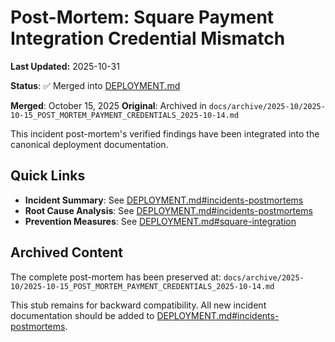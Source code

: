 # Post-Mortem: Square Payment Integration Credential Mismatch

**Last Updated:** 2025-10-31

**Status**: ✅ Merged into [DEPLOYMENT.md](./DEPLOYMENT.md#incidents-postmortems)

**Merged**: October 15, 2025
**Original**: Archived in `docs/archive/2025-10/2025-10-15_POST_MORTEM_PAYMENT_CREDENTIALS_2025-10-14.md`

This incident post-mortem's verified findings have been integrated into the canonical deployment documentation.

## Quick Links

- **Incident Summary**: See [DEPLOYMENT.md#incidents-postmortems](./DEPLOYMENT.md#incidents-postmortems)
- **Root Cause Analysis**: See [DEPLOYMENT.md#incidents-postmortems](./DEPLOYMENT.md#incidents-postmortems)
- **Prevention Measures**: See [DEPLOYMENT.md#square-integration](./DEPLOYMENT.md#square-integration)

## Archived Content

The complete post-mortem has been preserved at:
`docs/archive/2025-10/2025-10-15_POST_MORTEM_PAYMENT_CREDENTIALS_2025-10-14.md`

This stub remains for backward compatibility. All new incident documentation should be added to [DEPLOYMENT.md#incidents-postmortems](./DEPLOYMENT.md#incidents-postmortems).
